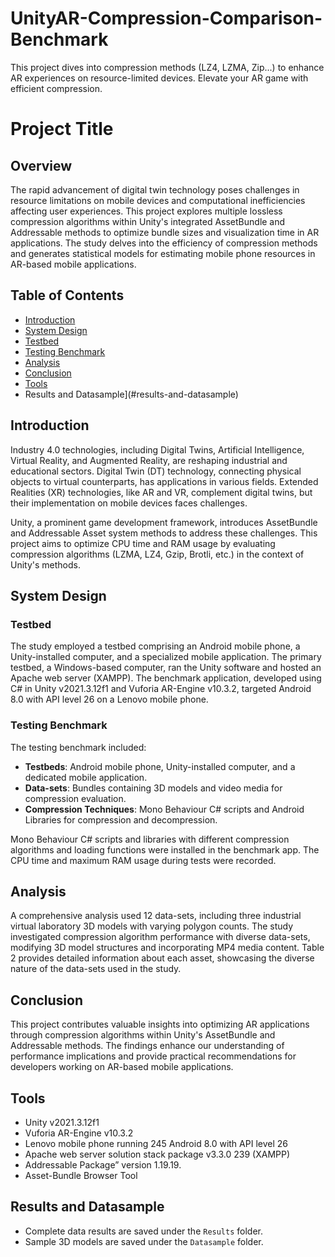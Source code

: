 # UnityAR-Compression-Comparison-Benchmark
This project dives into compression methods (LZ4, LZMA, Zip...) to enhance AR experiences on resource-limited devices. Elevate your AR game with efficient compression.

# Project Title

## Overview

The rapid advancement of digital twin technology poses challenges in resource limitations on mobile devices and computational inefficiencies affecting user experiences. This project explores multiple lossless compression algorithms within Unity's integrated AssetBundle and Addressable methods to optimize bundle sizes and visualization time in AR applications. The study delves into the efficiency of compression methods and generates statistical models for estimating mobile phone resources in AR-based mobile applications.

## Table of Contents

- [Introduction](#introduction)
- [System Design](#system-design)
- [Testbed](#testbed)
- [Testing Benchmark](#testing-benchmark)
- [Analysis](#analysis)
- [Conclusion](#conclusion)
- [Tools](#tools)
- Results and Datasample](#results-and-datasample)

## Introduction

Industry 4.0 technologies, including Digital Twins, Artificial Intelligence, Virtual Reality, and Augmented Reality, are reshaping industrial and educational sectors. Digital Twin (DT) technology, connecting physical objects to virtual counterparts, has applications in various fields. Extended Realities (XR) technologies, like AR and VR, complement digital twins, but their implementation on mobile devices faces challenges.

Unity, a prominent game development framework, introduces AssetBundle and Addressable Asset system methods to address these challenges. This project aims to optimize CPU time and RAM usage by evaluating compression algorithms (LZMA, LZ4, Gzip, Brotli, etc.) in the context of Unity's methods.

## System Design

### Testbed

The study employed a testbed comprising an Android mobile phone, a Unity-installed computer, and a specialized mobile application. The primary testbed, a Windows-based computer, ran the Unity software and hosted an Apache web server (XAMPP). The benchmark application, developed using C# in Unity v2021.3.12f1 and Vuforia AR-Engine v10.3.2, targeted Android 8.0 with API level 26 on a Lenovo mobile phone.

### Testing Benchmark

The testing benchmark included:

- **Testbeds**: Android mobile phone, Unity-installed computer, and a dedicated mobile application.
- **Data-sets**: Bundles containing 3D models and video media for compression evaluation.
- **Compression Techniques**: Mono Behaviour C# scripts and Android Libraries for compression and decompression.

Mono Behaviour C# scripts and libraries with different compression algorithms and loading functions were installed in the benchmark app. The CPU time and maximum RAM usage during tests were recorded.

## Analysis

A comprehensive analysis used 12 data-sets, including three industrial virtual laboratory 3D models with varying polygon counts. The study investigated compression algorithm performance with diverse data-sets, modifying 3D model structures and incorporating MP4 media content. Table 2 provides detailed information about each asset, showcasing the diverse nature of the data-sets used in the study.

## Conclusion

This project contributes valuable insights into optimizing AR applications through compression algorithms within Unity's AssetBundle and Addressable methods. The findings enhance our understanding of performance implications and provide practical recommendations for developers working on AR-based mobile applications.

## Tools

- Unity v2021.3.12f1
- Vuforia AR-Engine v10.3.2
- Lenovo mobile phone running 245 Android 8.0 with API level 26
- Apache web server solution stack package v3.3.0 239 (XAMPP)
- Addressable Package” version 1.19.19.
- Asset-Bundle Browser Tool
  
## Results and Datasample

- Complete data results are saved under the `Results` folder.
- Sample 3D models are saved under the `Datasample` folder.


